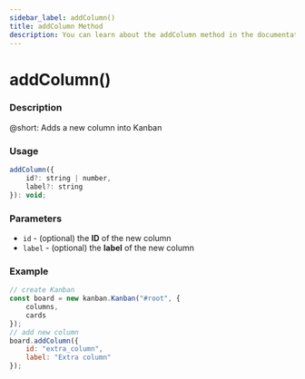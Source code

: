 ```yaml
---
sidebar_label: addColumn()
title: addColumn Method
description: You can learn about the addColumn method in the documentation of the DHTMLX JavaScript Kanban library. Browse developer guides and API reference, try out code examples and live demos, and download a free 30-day evaluation version of DHTMLX Kanban.
---
```


# addColumn()

### Description

@short: Adds a new column into Kanban

### Usage

~~~jsx {}
addColumn({
	id?: string | number,
	label?: string
}): void;
~~~

### Parameters

- `id` - (optional) the **ID** of the new column
- `label` - (optional) the **label** of the new column

### Example

~~~jsx {7-10}
// create Kanban
const board = new kanban.Kanban("#root", {
	columns,
	cards
});
// add new column
board.addColumn({
	id: "extra_column",
	label: "Extra column"
});
~~~
